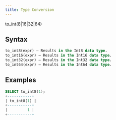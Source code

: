 ```yaml
---
title: Type Conversion
---
```


to_int(8|16|32|64)

## Syntax

```sql
to_int8(expr) — Results in the Int8 data type.
to_int16(expr) — Results in the Int16 data type.
to_int32(expr) — Results in the Int32 data type.
to_int64(expr) — Results in the Int64 data type.
```

## Examples

```sql
SELECT to_int8(1);
+-----------+
| to_int8(1) |
+-----------+
|         1 |
+-----------+
```
